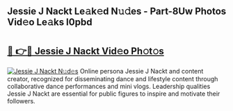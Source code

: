## Jessie J Nackt Le𝚊k𝚎d N𝚞𝚍es - Part-8Uw Photos Vid𝚎o Le𝚊ks I0pbd

# <h2><a href="http://fb6c4w6.evod.top/?m=Jessie+J+Nackt">🔗 👉🔴 Jessie J Nackt Vid𝚎o Ph𝚘t𝚘s</a></h2>

[![Jessie J Nackt N𝚞d𝚎s](https://i.imgur.com/8V9OHl7.gif)](http://fb6c4w6.evod.top/?m=Jessie+J+Nackt)
Online persona Jessie J Nackt and content creator, recognized for disseminating dance and lifestyle content through collaborative dance performances and mini vlogs. Leadership qualities Jessie J Nackt are essential for public figures to inspire and motivate their followers. 
